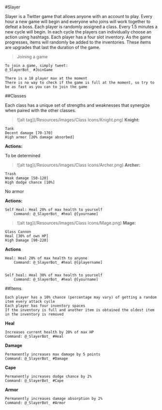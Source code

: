 #Slayer

Slayer is a Twitter game that allows anyone with an account to play. Every hour a new game will begin and everyone who joins will work together to defeat a boss. Each player is randomly assigned a class. Every 1.5 minutes a new cycle will begin. In each cycle the players can individually choose an action using hashtags. Each player has a four slot inventory. As the game progresses, items will randomly be added to the inventories. These items are upgrades that last the duration of the game.


>Joining a game

	To join a game, simply tweet:
	@_SlayerBot_ #JoinGame
	
	There is a 10 player max at the moment
	There is no way to check if the game is full at the moment, so try to be as fast as you can to join the game


##Classes

Each class has a unique set of strengths and weaknesses that synergize when paired with the other classes.


>![alt tag](/Resources/Images/Class Icons/Knight.png) **Knight:**

	Tank
	Decent damage [70-170]
	High armor [20% damage absorbed]
	
**Actions:**
	

To be determined
	
	


>![alt tag](/Resources/Images/Class Icons/Archer.png) **Archer:**

	Trash
	Weak damage [50-120]	
	High dodge chance [10%]

No armor



**Actions:**
	
	Self Heal: Heal 20% of max health to yourself
		Command: @_SlayerBot_ #heal @[yourname]





>![alt tag](/Resources/Images/Class Icons/Mage.png)  **Mage:**

	Glass Cannon
	Heal [30% of own HP]
	High Damage [90-220]

**Actions**

	Heal: Heal 20% of max health to anyone
		Command: @_SlayerBot_ #heal @[playername]
		
		
	Self heal: Heal 30% of max health to yourself
		Command: @_SlayerBot_ #heal @[yourname]





##Items

	Each player has a 10% chance (percentage may vary) of getting a random item every attack cycle
	Each player has four inventory spaces
	If the inventory is full and another item is obtained the oldest item in the inventory is removed

**Heal**

	Increases current health by 20% of max HP
	Command: @_SlayerBot_ #Heal



**Damage**

	Permanently increases max damage by 5 points
	Command: @_SlayerBot_ #Damage



**Cape**

	Permanently increases dodge chance by 2%
	Command: @_SlayerBot_ #Cape



**Armor**

	Permanently increases damage absorption by 2%
	Command: @_SlayerBot_ #Armor



